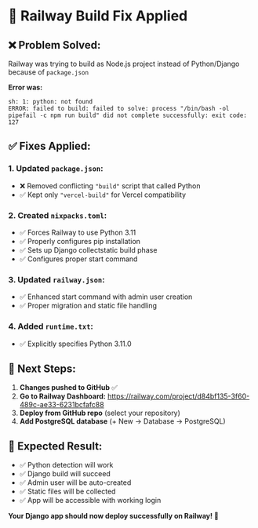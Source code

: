 # 🔧 **Railway Build Fix Applied**

## ❌ **Problem Solved:**
Railway was trying to build as Node.js project instead of Python/Django because of `package.json`

**Error was:**
```
sh: 1: python: not found
ERROR: failed to build: failed to solve: process "/bin/bash -ol pipefail -c npm run build" did not complete successfully: exit code: 127
```

## ✅ **Fixes Applied:**

### **1. Updated `package.json`:**
- ❌ Removed conflicting `"build"` script that called Python
- ✅ Kept only `"vercel-build"` for Vercel compatibility

### **2. Created `nixpacks.toml`:**
- ✅ Forces Railway to use Python 3.11
- ✅ Properly configures pip installation
- ✅ Sets up Django collectstatic build phase
- ✅ Configures proper start command

### **3. Updated `railway.json`:**
- ✅ Enhanced start command with admin user creation
- ✅ Proper migration and static file handling

### **4. Added `runtime.txt`:**
- ✅ Explicitly specifies Python 3.11.0

## 🚀 **Next Steps:**

1. **Changes pushed to GitHub** ✅
2. **Go to Railway Dashboard:** https://railway.com/project/d84bf135-3f60-489c-ae33-6231bcfafc88
3. **Deploy from GitHub repo** (select your repository)
4. **Add PostgreSQL database** (+ New → Database → PostgreSQL)

## 🎯 **Expected Result:**
- ✅ Python detection will work
- ✅ Django build will succeed
- ✅ Admin user will be auto-created
- ✅ Static files will be collected
- ✅ App will be accessible with working login

**Your Django app should now deploy successfully on Railway! 🚀**